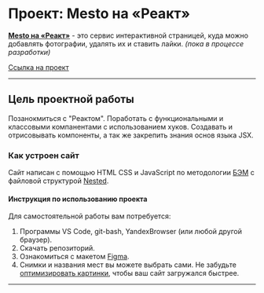 # **Проект: Mesto на «Реакт»**

[**Mesto на «Реакт»**](https://dimpaz.github.io/mesto/index.html) - это сервис интерактивной страницей, куда можно добавлять фотографии, удалять их и ставить лайки. _(пока в процессе разработки)_

[Ссылка на проект](https://dimpaz.github.io/mesto/index.html)

---

## Цель проектной работы

Позанокмиться с "Реактом". Поработать с функциональными и классовыми компанентами с использованием хуков. Создавать и отрисовывать компоненты, а так же закрепить знания основ языка JSX. 


### Как устроен сайт

Сайт написан с помощью HTML CSS и JavaScript по методологии [БЭМ](https://ru.bem.info/ "Блок Элемент Модификатор") с файловой структурой [Nested](https://ru.bem.info/methodology/filestructure/#nested "Классическая схема организации файловой структуры БЭМ").

#### Инструкция по использованию проекта

Для самостоятельной работы вам потребуется:

1. Программы VS Code, git-bash, YandexBrowser (или любой другой браузер).
2. Скачать репозиторий.
3. Ознакомиться с макетом [Figma](https://www.figma.com/file/2cn9N9jSkmxD84oJik7xL7/JavaScript.-Sprint-4?node-id=0%3A1).
4. Снимки и названия мест вы можете выбрать сами. Не забудьте [оптимизировать картинки](https://tinypng.com/), чтобы ваш сайт загружался быстрее.

---